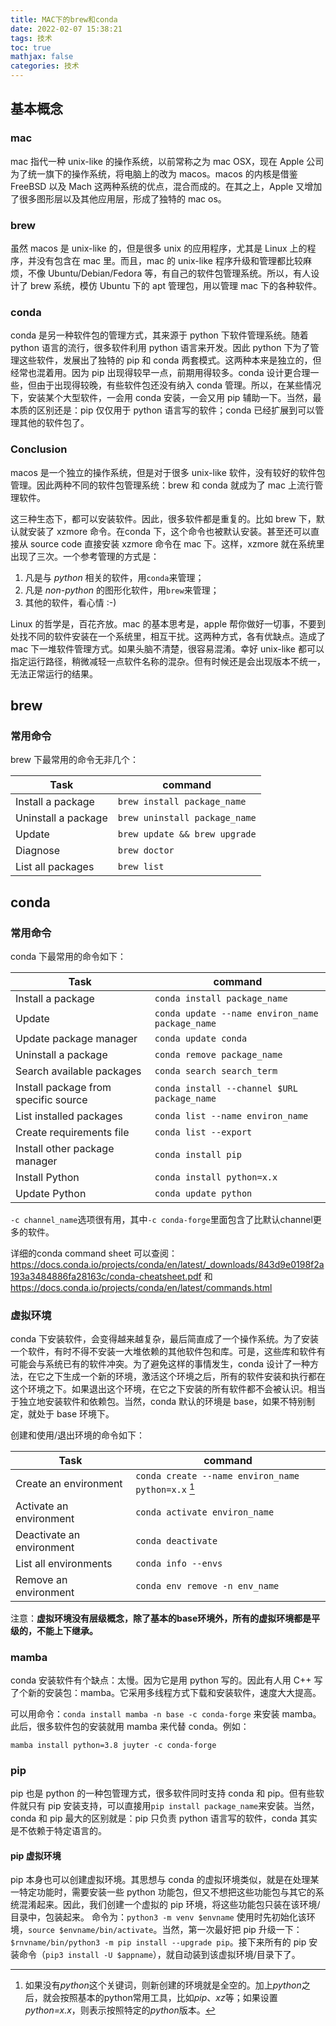 ```yaml
---
title: MAC下的brew和conda
date: 2022-02-07 15:38:21
tags: 技术
toc: true
mathjax: false
categories: 技术
---
```

## 基本概念
### mac
mac 指代一种 unix-like 的操作系统，以前常称之为 mac OSX，现在 Apple 公司为了统一旗下的操作系统，将电脑上的改为 macos。macos 的内核是借鉴 FreeBSD 以及 Mach 这两种系统的优点，混合而成的。在其之上，Apple 又增加了很多图形层以及其他应用层，形成了独特的 mac os。

### brew
虽然 macos 是 unix-like 的，但是很多 unix 的应用程序，尤其是 Linux 上的程序，并没有包含在 mac 里。而且，mac 的 unix-like 程序升级和管理都比较麻烦，不像 Ubuntu/Debian/Fedora 等，有自己的软件包管理系统。所以，有人设计了 brew 系统，模仿 Ubuntu 下的 apt 管理包，用以管理 mac 下的各种软件。

### conda
conda 是另一种软件包的管理方式，其来源于 python 下软件管理系统。随着 python 语言的流行，很多软件利用 python 语言来开发。因此 python 下为了管理这些软件，发展出了独特的 pip 和 conda 两套模式。这两种本来是独立的，但经常也混着用。因为 pip 出现得较早一点，前期用得较多。conda 设计更合理一些，但由于出现得较晚，有些软件包还没有纳入 conda 管理。所以，在某些情况下，安装某个大型软件，一会用 conda 安装，一会又用 pip 辅助一下。当然，最本质的区别还是：pip 仅仅用于 python 语言写的软件；conda 已经扩展到可以管理其他的软件包了。

### Conclusion
macos 是一个独立的操作系统，但是对于很多 unix-like 软件，没有较好的软件包管理。因此两种不同的软件包管理系统：brew 和 conda 就成为了 mac 上流行管理软件。

这三种生态下，都可以安装软件。因此，很多软件都是重复的。比如 brew 下，默认就安装了 xzmore 命令。在conda 下，这个命令也被默认安装。甚至还可以直接从 source code 直接安装 xzmore 命令在 mac 下。这样，xzmore 就在系统里出现了三次。一个参考管理的方式是：

1. 凡是与 *python* 相关的软件，用`conda`来管理；
2. 凡是 _non-python_ 的图形化软件，用`brew`来管理；
3. 其他的软件，看心情 :-)

Linux 的哲学是，百花齐放。mac 的基本思考是，apple 帮你做好一切事，不要到处找不同的软件安装在一个系统里，相互干扰。这两种方式，各有优缺点。造成了 mac 下一堆软件管理方式。如果头脑不清楚，很容易混淆。幸好 unix-like 都可以指定运行路径，稍微减轻一点软件名称的混杂。但有时候还是会出现版本不统一，无法正常运行的结果。

## brew
### 常用命令
brew 下最常用的命令无非几个：

Task | command
-------|-------
Install a package |  `brew install package_name`
Uninstall a package | `brew uninstall package_name`
Update |  `brew update && brew upgrade`
Diagnose | `brew doctor`
List all packages | `brew list`

## conda
### 常用命令
conda 下最常用的命令如下：

Task | command
-------|-------
Install a package | `conda install package_name`
Update | `conda update --name environ_name package_name`
Update package manager | `conda update conda`
Uninstall a package | `conda remove package_name`
Search available packages | `conda search search_term`
Install package from specific source | `conda install --channel $URL package_name`
List installed packages | `conda list --name environ_name`
Create requirements file | `conda list --export`
Install other package manager | `conda install pip`
Install Python | `conda install python=x.x`
Update Python | `conda update python`

`-c channel_name`选项很有用，其中`-c conda-forge`里面包含了比默认channel更多的软件。

详细的conda command sheet 可以查阅：https://docs.conda.io/projects/conda/en/latest/_downloads/843d9e0198f2a193a3484886fa28163c/conda-cheatsheet.pdf 和 https://docs.conda.io/projects/conda/en/latest/commands.html


### 虚拟环境
conda 下安装软件，会变得越来越复杂，最后简直成了一个操作系统。为了安装一个软件，有时不得不安装一大堆依赖的其他软件包和库。可是，这些库和软件有可能会与系统已有的软件冲突。为了避免这样的事情发生，conda 设计了一种方法，在它之下生成一个新的环境，激活这个环境之后，所有的软件安装和执行都在这个环境之下。如果退出这个环境，在它之下安装的所有软件都不会被认识。相当于独立地安装软件和依赖包。当然，conda 默认的环境是 base，如果不特别制定，就处于 base 环境下。

创建和使用/退出环境的命令如下：

Task | command
-------|-------
Create an environment | `conda create --name environ_name python=x.x` [^pythonopt]
Activate an environment | `conda activate environ_name`
Deactivate an environment | `conda deactivate`
List all environments | `conda info --envs`
Remove an environment | `conda env remove -n env_name`

注意：**虚拟环境没有层级概念，除了基本的base环境外，所有的虚拟环境都是平级的，不能上下继承。**

### mamba
conda 安装软件有个缺点：太慢。因为它是用 python 写的。因此有人用 C++ 写了个新的安装包：mamba。它采用多线程方式下载和安装软件，速度大大提高。

可以用命令：`conda install mamba -n base -c conda-forge` 来安装 mamba。此后，很多软件包的安装就用 mamba 来代替 conda。例如：

`mamba install python=3.8 juyter -c conda-forge`

### pip
pip 也是 python 的一种包管理方式，很多软件同时支持 conda 和 pip。但有些软件就只有 pip 安装支持，可以直接用`pip install package_name`来安装。当然，conda 和 pip 最大的区别就是：pip 只负责 python 语言写的软件，conda 其实是不依赖于特定语言的。

#### pip 虚拟环境
pip 本身也可以创建虚拟环境。其思想与 conda 的虚拟环境类似，就是在处理某一特定功能时，需要安装一些 python 功能包，但又不想把这些功能包与其它的系统混淆起来。因此，我们创建一个虚拟的 pip 环境，将这些功能包只装在该环境/目录中，包装起来。
命令为：`python3 -m venv $envname`
使用时先初始化该环境，`source $envname/bin/activate`。当然，第一次最好把 pip 升级一下：`$rnvname/bin/python3 -m pip install --upgrade pip`。接下来所有的 pip 安装命令（`pip3 install -U $appname`），就自动装到该虚拟环境/目录下了。

[^pythonopt]: 如果没有*python*这个关键词，则新创建的环境就是全空的。加上*python*之后，就会按照基本的python常用工具，比如*pip*、*xz*等；如果设置*python=x.x*，则表示按照特定的*python*版本。